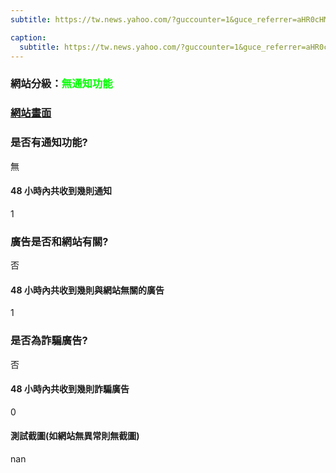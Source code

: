 ```yaml
---
subtitle: https://tw.news.yahoo.com/?guccounter=1&guce_referrer=aHR0cHM6Ly93d3cubXlsaW5rLmNvbS50dy8&guce_referrer_sig=AQAAADvTjgBPruZYBhHCuSAHioIo7xhbFICVSnJlPaEvQ4f-HTZ6J8l5kUFoVjRb5lvQCfk35CoTw0y7QOLpHhp6KfgEAGytI0sbaSYw8Mz3w8TkLidEUwzwqEVq1DwmSKSI7Qak4U0JIqU-Fsmsf0x-kI8unI243rntyo7BHANZzGIQ

caption:
  subtitle: https://tw.news.yahoo.com/?guccounter=1&guce_referrer=aHR0cHM6Ly93d3cubXlsaW5rLmNvbS50dy8&guce_referrer_sig=AQAAADvTjgBPruZYBhHCuSAHioIo7xhbFICVSnJlPaEvQ4f-HTZ6J8l5kUFoVjRb5lvQCfk35CoTw0y7QOLpHhp6KfgEAGytI0sbaSYw8Mz3w8TkLidEUwzwqEVq1DwmSKSI7Qak4U0JIqU-Fsmsf0x-kI8unI243rntyo7BHANZzGIQ
---
```


<h3>網站分級：<font color="#00FF00">無通知功能</font></h3>

### [網站畫面](https://tw.news.yahoo.com/?guccounter=1&guce_referrer=aHR0cHM6Ly93d3cubXlsaW5rLmNvbS50dy8&guce_referrer_sig=AQAAADvTjgBPruZYBhHCuSAHioIo7xhbFICVSnJlPaEvQ4f-HTZ6J8l5kUFoVjRb5lvQCfk35CoTw0y7QOLpHhp6KfgEAGytI0sbaSYw8Mz3w8TkLidEUwzwqEVq1DwmSKSI7Qak4U0JIqU-Fsmsf0x-kI8unI243rntyo7BHANZzGIQ)
### 是否有通知功能?
無

#### 48 小時內共收到幾則通知
1

### 廣告是否和網站有關?
否

#### 48 小時內共收到幾則與網站無關的廣告
1

### 是否為詐騙廣告?
否

#### 48 小時內共收到幾則詐騙廣告
0

#### 測試截圖(如網站無異常則無截圖)
nan

